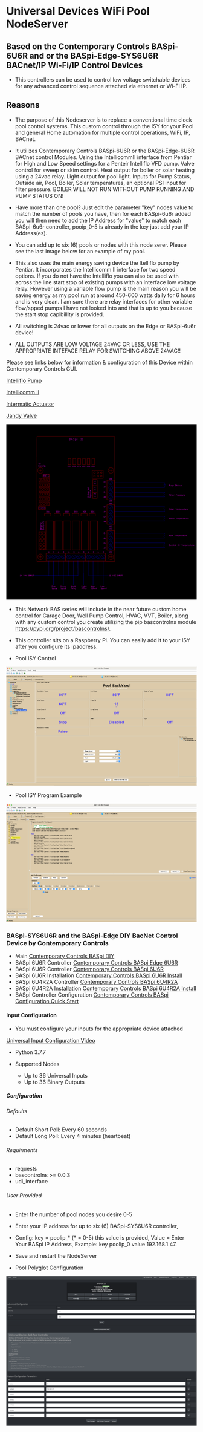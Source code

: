 # Universal Devices WiFi Pool NodeServer

## Based on the Contemporary Controls BASpi-6U6R and or the BASpi-Edge-SYS6U6R BACnet/IP Wi-Fi/IP Control Devices

* This controllers can be used to control low voltage switchable devices for any advanced control sequence attached via ethernet or Wi-Fi IP.

## Reasons

* The purpose of this Nodeserver is to replace a conventional time clock pool control systems. This custom control through the ISY for your Pool and general Home automation for multiple control operations, WiFi, IP, BACnet.

* It utilizes Contemporary Controls BASpi-6U6R or the BASpi-Edge-6U6R BACnet control Modules. Using the IntellicommII interface from Pentiar for High and Low Speed settings for a Penteir Intelliflo VFD pump.
Valve control for sweep or skim control.
Heat output for boiler or solar heating using a 24vac relay.
Light output for pool light.
Inputs for Pump Status, Outside air, Pool, Boiler, Solar temperatures, an optional PSI input for filter pressure. BOILER WILL NOT RUN WITHOUT PUMP RUNNING AND PUMP STATUS ON!

* Have more than one pool? Just edit the parameter "key" nodes value to match the number of pools you have, then for each BASpi-6u6r added you will then need to add the IP Address for "value" to match each BASpi-6u6r controller, pooip_0-5 is already in the key just add your IP Address(es).
* You can add up to six (6) pools or nodes with this node serer. Please see the last image below for an example of my pool.
* This also uses the main energy saving device the Itelliflo pump by Pentiar. It incorporates the Intellicomm II interface for two speed options. If you do not have the Intelliflo you can also be used with across the line start stop of existing pumps with an interface low voltage relay. However using a variable flow pump is the main reason you will be saving energy as my pool run at around 450-600 watts daily for 6 hours and is very clean. I am sure there are relay interfaces for other variable flow/spped pumps I have not looked into and that is up to you because the start stop capibillity is provided.
* All switching is 24vac or lower for all outputs on the Edge or BASpi-6u6r device!

* ALL OUTPUTS ARE LOW VOLTAGE 24VAC OR LESS, USE THE APPROPRIATE INTEFACE RELAY FOR SWITCHING ABOVE 24VAC!!

Please see links below for information & configuration of this Device within Contemporary Controls GUI.

[Intelliflo Pump](https://www.pentair.com/en-us/products/residential/pool-spa-equipment/pool-pumps/intelliflo_vsf.html)

[Intellicomm II](https://github.com/sjpbailey/udi-poly-baspool-python-master-v3/blob/ee737e521417fd444bea6171df800e65cc61c6c0/Archive-images/IntelliComm_II_Interface_Adapter_English.pdf)

[Intermatic Actuator](https://github.com/sjpbailey/udi-poly-baspool-python-master-v3/blob/a71b7edee69c9a22be34a150c644335e8ad80910/Archive-images/Intermatic-valve-actuator.pdf)

[Jandy Valve](https://github.com/sjpbailey/udi-poly-baspool-python-master-v3/blob/a71b7edee69c9a22be34a150c644335e8ad80910/Archive-images/Jandy-valve.PDF)

![CAD Wiring](https://github.com/sjpbailey/udi-poly-baspool-python-master-v3/blob/a70bd778c9fcdfd42ddf0ad7fae1f9bfd7dbe54f/Archive-images/Pool-CAD.png)

* This Network BAS series will include in the near future custom home control for Garage Door, Well Pump Control, HVAC, VVT, Boiler, along with any custom control you create utilizing the pip bascontrolns module <https://pypi.org/project/bascontrolns/>.

* This controller sits on a Raspberry Pi. You can easily add it to your ISY after you configure its ipaddress.

* Pool ISY Control

![Pool Control](https://github.com/sjpbailey/udi-poly-baspool-python-master-v3/blob/96c5c65bc36aceb86f044b4f204713e52e2a0818/Archive-images/ISY_Pool_Control.png)

* Pool ISY Program Example

![Pool Program](https://github.com/sjpbailey/udi-poly-baspool-python-master-v3/blob/fc46203d14edef54d4c23816dbc5d4e4677cbfad/Archive-images/ISY_Pool_Program_Skim.png)

### BASpi-SYS6U6R and the BASpi-Edge DIY BacNet Control Device by Contemporary Controls

* Main
[Contemporary Controls BASpi DIY](https://www.ccontrols.com/basautomation/baspi.htm)
* BASpi 6U6R Controller
[Contemporary Controls BASpi Edge 6U6R](https://www.ccontrols.com/basautomation/baspiedge.php)
* BASpi 6U6R Controller
[Contemporary Controls BASpi 6U6R](https://www.ccontrols.com/pdf/ds/BASPI-datasheet.pdf)
* BASpi 6U6R Installation
[Contemporary Controls BASpi 6U6R Install](https://www.ccontrols.com/pdf/BASpi-hardware-install-guide.pdf)
* BASpi 6U4R2A Controller
[Contemporary Controls BASpi 6U4R2A](https://www.ccontrols.com/pdf/ds/BASPI-AO2-datasheet.pdf)
* BASpi 6U4R2A Installation
[Contemporary Controls BASpi 6U4R2A Install](https://www.ccontrols.com/pdf/TD180600.pdf)
* BASpi Controller Configuration
[Contemporary Controls BASpi Configuration Quick Start](https://www.ccontrols.com/pdf/is/BASPI-QSGuide.pdf)

#### Input Configuration

* You must configure your inputs for the appropriate device attached

[Universal Input Configuration Video](https://www.youtube.com/watch?v=hTd1mR7npP4)

* Python 3.7.7

* Supported Nodes
  * Up to 36 Universal Inputs
  * Up to 36 Binary Outputs
  
##### Configuration

###### Defaults

* Default Short Poll:  Every 60 seconds
* Default Long Poll: Every 4 minutes (heartbeat)

###### Requirments

* requests
* bascontrolns >= 0.0.3
* udi_interface

###### User Provided

* Enter the number of pool nodes you desire 0-5
* Enter your IP address for up to six (6) BASpi-SYS6U6R controller,
* Config: key = poolip_* (* = 0-5) this value is provided, Value = Enter Your BASpi IP Address, Example: key poolip_0  value 192.168.1.47.
* Save and restart the NodeServer

* Pool Polyglot Configuration

![BASPOOL Polyglot Configuration](https://github.com/sjpbailey/udi-poly-baspool-python-master-v3/blob/4c1e490fcd107386464fbba1d0ce24e7f741988c/Archive-images/Polyglot-config.png)

